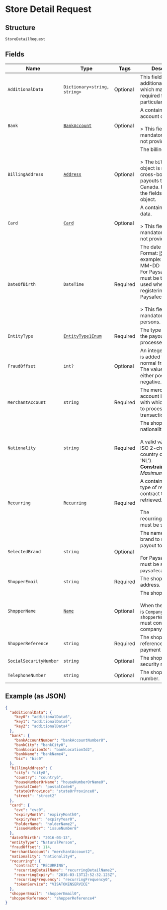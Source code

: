 
# Store Detail Request

## Structure

`StoreDetailRequest`

## Fields

| Name | Type | Tags | Description |
|  --- | --- | --- | --- |
| `AdditionalData` | `Dictionary<string, string>` | Optional | This field contains additional data, which may be required for a particular request. |
| `Bank` | [`BankAccount`](../../doc/models/bank-account.md) | Optional | A container for bank account data.<br><br>> This field is mandatory if `card` is not provided. |
| `BillingAddress` | [`Address`](../../doc/models/address.md) | Optional | The billing address.<br><br>> The `billingAddress` object is required for cross-border payouts to and from Canada. Include all of the fields within this object. |
| `Card` | [`Card`](../../doc/models/card.md) | Optional | A container for card data.<br><br>> This field is mandatory if `bank` is not provided. |
| `DateOfBirth` | `DateTime` | Required | The date of birth.<br>Format: [ISO-8601](https://www.w3.org/TR/NOTE-datetime); example: YYYY-MM-DD<br>For Paysafecard it must be the same as used when registering the Paysafecard account.<br><br>> This field is mandatory for natural persons. |
| `EntityType` | [`EntityType1Enum`](../../doc/models/entity-type-1-enum.md) | Required | The type of the entity the payout is processed for. |
| `FraudOffset` | `int?` | Optional | An integer value that is added to the normal fraud score. The value can be either positive or negative. |
| `MerchantAccount` | `string` | Required | The merchant account identifier, with which you want to process the transaction. |
| `Nationality` | `string` | Required | The shopper's nationality.<br><br>A valid value is an ISO 2-character country code (e.g. 'NL').<br>**Constraints**: *Maximum Length*: `2` |
| `Recurring` | [`Recurring`](../../doc/models/recurring.md) | Required | A container for the type of recurring contract to be retrieved.<br><br>The recurring.contract must be set to `PAYOUT` |
| `SelectedBrand` | `string` | Optional | The name of the brand to make a payout to.<br><br>For Paysafecard it must be set to `paysafecard`. |
| `ShopperEmail` | `string` | Required | The shopper's email address. |
| `ShopperName` | [`Name`](../../doc/models/name.md) | Optional | The shopper's name.<br><br>When the `entityType` is `Company`, the `shopperName.lastName` must contain the company name. |
| `ShopperReference` | `string` | Required | The shopper's reference for the payment transaction. |
| `SocialSecurityNumber` | `string` | Optional | The shopper's social security number. |
| `TelephoneNumber` | `string` | Optional | The shopper's phone number. |

## Example (as JSON)

```json
{
  "additionalData": {
    "key0": "additionalData6",
    "key1": "additionalData5",
    "key2": "additionalData4"
  },
  "bank": {
    "bankAccountNumber": "bankAccountNumber8",
    "bankCity": "bankCity0",
    "bankLocationId": "bankLocationId2",
    "bankName": "bankName4",
    "bic": "bic0"
  },
  "billingAddress": {
    "city": "city8",
    "country": "country6",
    "houseNumberOrName": "houseNumberOrName0",
    "postalCode": "postalCode6",
    "stateOrProvince": "stateOrProvince0",
    "street": "street2"
  },
  "card": {
    "cvc": "cvc0",
    "expiryMonth": "expiryMonth0",
    "expiryYear": "expiryYear0",
    "holderName": "holderName2",
    "issueNumber": "issueNumber8"
  },
  "dateOfBirth": "2016-03-13",
  "entityType": "NaturalPerson",
  "fraudOffset": 114,
  "merchantAccount": "merchantAccount2",
  "nationality": "nationality4",
  "recurring": {
    "contract": "RECURRING",
    "recurringDetailName": "recurringDetailName2",
    "recurringExpiry": "2016-03-13T12:52:32.123Z",
    "recurringFrequency": "recurringFrequency0",
    "tokenService": "VISATOKENSERVICE"
  },
  "shopperEmail": "shopperEmail0",
  "shopperReference": "shopperReference4"
}
```

